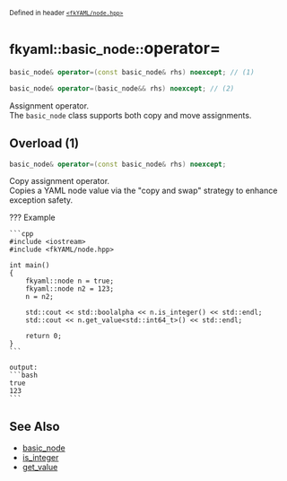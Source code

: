 <small>Defined in header [`<fkYAML/node.hpp>`](https://github.com/fktn-k/fkYAML/blob/develop/include/fkYAML/node.hpp)</small>

# <small>fkyaml::basic_node::</small>operator=

```cpp
basic_node& operator=(const basic_node& rhs) noexcept; // (1)

basic_node& operator=(basic_node&& rhs) noexcept; // (2)
```

Assignment operator.  
The `basic_node` class supports both copy and move assignments.  

## Overload (1)

```cpp
basic_node& operator=(const basic_node& rhs) noexcept;
```

Copy assignment operator.  
Copies a YAML node value via the "copy and swap" strategy to enhance exception safety.  

??? Example

    ```cpp
    #include <iostream>
    #include <fkYAML/node.hpp>

    int main()
    {
        fkyaml::node n = true;
        fkyaml::node n2 = 123;
        n = n2;

        std::cout << std::boolalpha << n.is_integer() << std::endl;
        std::cout << n.get_value<std::int64_t>() << std::endl;

        return 0;
    }
    ```

    output:
    ```bash
    true
    123
    ```

## **See Also**

* [basic_node](index.md)
* [is_integer](is_integer.md)
* [get_value](get_value.md)
